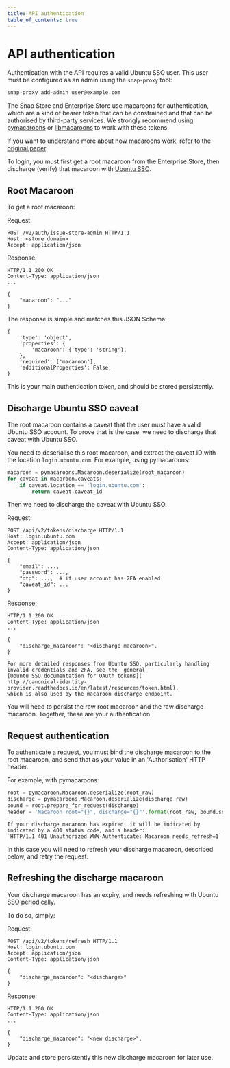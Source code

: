 ```yaml
---
title: API authentication
table_of_contents: true
---
```


# API authentication

Authentication with the API requires a valid Ubuntu SSO user. This user
must be configured as an admin using the `snap-proxy` tool:

```bash
snap-proxy add-admin user@example.com
```

The Snap Store and Enterprise Store use macaroons for authentication,
which are a kind of bearer token that can be constrained and that can
be authorised by third-party services.  We strongly recommend using
[pymacaroons](https://github.com/ecordell/pymacaroons) or
[libmacaroons](https://github.com/rescrv/libmacaroons) to work with
these tokens.

If you want to understand more about how macaroons work, refer to the [original
paper](https://research.google.com/pubs/pub41892.html).


To login, you must first get a root macaroon from the Enterprise Store,
then discharge (verify) that macaroon with [Ubuntu SSO](https://login.ubuntu.com/).

## Root Macaroon

To get a root macaroon:

Request:

```http
POST /v2/auth/issue-store-admin HTTP/1.1
Host: <store domain>
Accept: application/json
```

Response:

```
HTTP/1.1 200 OK
Content-Type: application/json
...

{
    "macaroon": "..."
}
```

The response is simple and matches this JSON Schema:

```
{
    'type': 'object',
    'properties': {
        'macaroon': {'type': 'string'},
    },
    'required': ['macaroon'],
    'additionalProperties': False,
}
```

This is your main authentication token, and should be stored persistently.

## Discharge Ubuntu SSO caveat

The root macaroon contains a caveat that the user must have a valid
Ubuntu SSO account. To prove that is the case, we need to discharge that
caveat with Ubuntu SSO.

You need to deserialise this root macaroon, and extract the caveat ID
with the location `login.ubuntu.com`. For example, using pymacaroons:

```python
macaroon = pymacaroons.Macaroon.deserialize(root_macaroon)
for caveat in macaroon.caveats:
    if caveat.location == 'login.ubuntu.com':
        return caveat.caveat_id
```

Then we need to discharge the caveat with Ubuntu SSO.

Request:

```
POST /api/v2/tokens/discharge HTTP/1.1
Host: login.ubuntu.com
Accept: application/json
Content-Type: application/json

{
    "email": ...,
    "password": ...,
    "otp": ...,  # if user account has 2FA enabled
    "caveat_id": ...
}
```

Response:

```
HTTP/1.1 200 OK
Content-Type: application/json
...

{
    "discharge_macaroon": "<discharge macaroon>",
}
```

```{note}
For more detailed responses from Ubuntu SSO, particularly handling
invalid credentials and 2FA, see the  general 
[Ubuntu SSO documentation for OAuth tokens](
http://canonical-identity-provider.readthedocs.io/en/latest/resources/token.html),
which is also used by the macaroon discharge endpoint.
```

You will need to persist the raw root macaroon and the raw discharge
macaroon.  Together, these are your authentication.

## Request authentication

To authenticate a request, you must bind the discharge macaroon to the
root macaroon, and send that as your value in an 'Authorisation' HTTP
header.

For example, with pymacaroons:

```python
root = pymacaroon.Macaroon.deserialize(root_raw)
discharge = pymacaroons.Macaroon.deserialize(discharge_raw)
bound = root.prepare_for_request(discharge)
header = 'Macaroon root="{}", discharge="{}"'.format(root_raw, bound.serialize())
```

```{note}
If your discharge macaroon has expired, it will be indicated by
indicated by a 401 status code, and a header:
`HTTP/1.1 401 Unauthorized WWW-Authenticate: Macaroon needs_refresh=1`
```

In this case you will need to refresh your discharge macaroon, described below,
and retry the request.

## Refreshing the discharge macaroon

Your discharge macaroon has an expiry, and needs refreshing with Ubuntu
SSO periodically.

To do so, simply:

Request:
```http
POST /api/v2/tokens/refresh HTTP/1.1
Host: login.ubuntu.com
Accept: application/json
Content-Type: application/json

{
    "discharge_macaroon": "<discharge>"
}
```

Response:

```
HTTP/1.1 200 OK
Content-Type: application/json
...

{
    "discharge_macaroon": "<new discharge>",
}
```

Update and store persistently this new discharge macaroon for later use.
